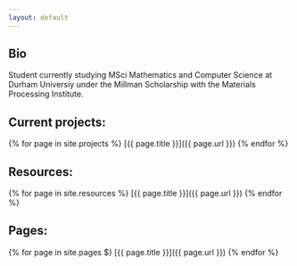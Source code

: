 ```yaml
---
layout: default
---
```


## Bio

Student currently studying MSci Mathematics and Computer Science at Durham Universiy under the Millman Scholarship with the Materials Processing Institute.

## Current projects:

{% for page in site.projects %}
[{{ page.title }}]({{ page.url }})
{% endfor %}

## Resources:

{% for page in site.resources %}
[{{ page.title }}]({{ page.url }})
{% endfor %}

## Pages:

{% for page in site.pages $}
[{{ page.title }}]({{ page.url }})
{% endfor %}

